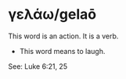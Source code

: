 # γελάω/gelaō
This word is an action. It is a verb.

* This word means to laugh.

See: Luke 6:21, 25
